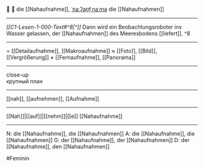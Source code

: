 📸 🔴 die [[Nahaufnahme]], [ˈnaːʔaʊ̯fˌnaːmə](https://youglish.com/pronounce/Nahaufnahme/german)
die [[Nahaufnahmen]]

---
*[[C1-Lesen-1-000-Text#^8|^]]* Dann wird ein Beobachtungsroboter ins Wasser gelassen, der [[Nahaufnahmen]] des Meeresbodens [[liefert]]. ^8


---
= [[Detailaufnahme]], [[Makroaufnahme]]
≈ [[Foto]], [[Bild]], [[Vergrößerung]]
≠ [[Fernaufnahme]], [[Panorama]]

---
close-up  
крупный план

---
[[nah]], [[aufnehmen]], [[Aufnahme]]

---
[[Nah]]|[[auf]]|[[nehm]]|[[e]]
[[Nahaufnahme]]


---
N: die [[Nahaufnahme]], die [[Nahaufnahmen]]
A: die [[Nahaufnahme]], die [[Nahaufnahmen]]
G: der [[Nahaufnahme]], der [[Nahaufnahmen]]
D: der [[Nahaufnahme]], den [[Nahaufnahmen]]


#Feminin 